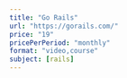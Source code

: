 ```yaml
---
title: "Go Rails"
url: "https://gorails.com/"
price: "19"
pricePerPeriod: "monthly"
format: "video,course"
subject: [rails]
---
```

